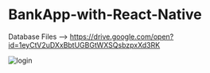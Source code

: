 # BankApp-with-React-Native
Database Files --> https://drive.google.com/open?id=1eyCtV2uDXxBbtUGBGtWXSQsbzpxXd3RK

![login](https://user-images.githubusercontent.com/46944629/74823976-a45b7880-5318-11ea-923f-c2186bdf3ed5.png)
